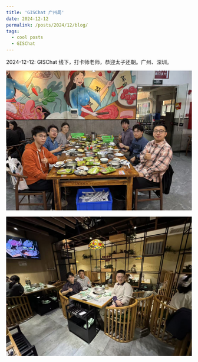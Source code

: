 ```yaml
---
title: 'GISChat 广州局'
date: 2024-12-12
permalink: /posts/2024/12/blog/
tags:
  - cool posts
  - GISChat
---
```


2024-12-12: GISChat 线下，打卡师老师，恭迎太子还朝。广州、深圳。

![Photo 1](/images/GZ21.jpg)

![Photo 2](/images/GZ22.jpg)